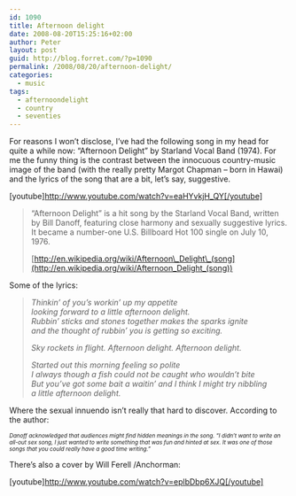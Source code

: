 ```yaml
---
id: 1090
title: Afternoon delight
date: 2008-08-20T15:25:16+02:00
author: Peter
layout: post
guid: http://blog.forret.com/?p=1090
permalink: /2008/08/20/afternoon-delight/
categories:
  - music
tags:
  - afternoondelight
  - country
  - seventies
---
```

For reasons I won&#8217;t disclose, I&#8217;ve had the following song in my head for quite a while now: &#8220;Afternoon Delight&#8221; by Starland Vocal Band (1974). For me the funny thing is the contrast between the innocuous country-music image of the band (with the really pretty Margot Chapman &#8211; born in Hawai) and the lyrics of the song that are a bit, let&#8217;s say, suggestive.

[youtube]http://www.youtube.com/watch?v=eaHYvkjH_QY[/youtube]

> <!--more-->&#8220;Afternoon Delight&#8221; is a hit song by the Starland Vocal Band, written by Bill Danoff, featuring close harmony and sexually suggestive lyrics. It became a number-one U.S. Billboard Hot 100 single on July 10, 1976.
> 
>  
> [http://en.wikipedia.org/wiki/Afternoon\_Delight\_(song](http://en.wikipedia.org/wiki/Afternoon_Delight_(song))

Some of the lyrics:

> _Thinkin&#8217; of you&#8217;s workin&#8217; up my appetite  
> looking forward to a little afternoon delight.  
> Rubbin&#8217; sticks and stones together makes the sparks ignite  
> and the thought of rubbin&#8217; you is getting so exciting._
> 
> _Sky rockets in flight. Afternoon delight. Afternoon delight._
> 
> _Started out this morning feeling so polite  
> I always though a fish could not be caught who wouldn&#8217;t bite  
> But you&#8217;ve got some bait a waitin&#8217; and I think I might try nibbling  
> a little afternoon delight._

Where the sexual innuendo isn&#8217;t really that hard to discover. According to the author:

<span style="font-size: x-small;"><em>Danoff acknowledged that audiences might find hidden meanings in the song. &#8220;I didn&#8217;t want to write an all-out sex song, I just wanted to write something that was fun and hinted at sex. It was one of those songs that you could really have a good time writing.&#8221;</em> </span>

There&#8217;s also a cover by Will Ferell /Anchorman:

[youtube]http://www.youtube.com/watch?v=eplbDbp6XJQ[/youtube]